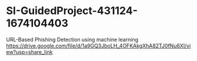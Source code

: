 # SI-GuidedProject-431124-1674104403
URL-Based Phishing Detection using machine learning
https://drive.google.com/file/d/1a9GQ3JboLH_4OFKAkgXhA82TJ0fNu6Xl/view?usp=share_link

